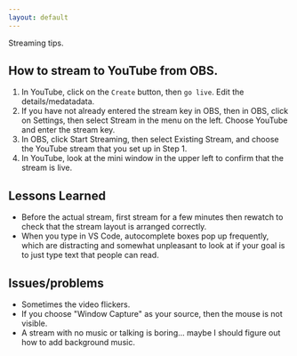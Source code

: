 ```yaml
--- 
layout: default
--- 
```


Streaming tips. 

## How to stream to YouTube from OBS.  
1) In YouTube, click on the `Create` button, then `go live`. Edit the details/medatadata. 
2) If you have not already entered the stream key in OBS, then in OBS, click on Settings, then select Stream in the menu on the left. Choose YouTube and enter the stream key. 
3) In OBS, click Start Streaming, then select Existing Stream, and choose the YouTube stream that you set up in Step 1. 
4) In YouTube, look at the mini window in the upper left to confirm that the stream is live. 

## Lessons Learned 

* Before the actual stream, first stream for a few minutes then rewatch to check that the stream layout is arranged correctly. 
* When you type in VS Code, autocomplete boxes pop up frequently, which are distracting and somewhat unpleasant to look at if your goal is to just type text that people can read. 

## Issues/problems 

* Sometimes the video flickers. 
* If you choose "Window Capture" as your source, then the mouse is not visible. 
* A stream with no music or talking is boring... maybe I should figure out how to add background music. 
